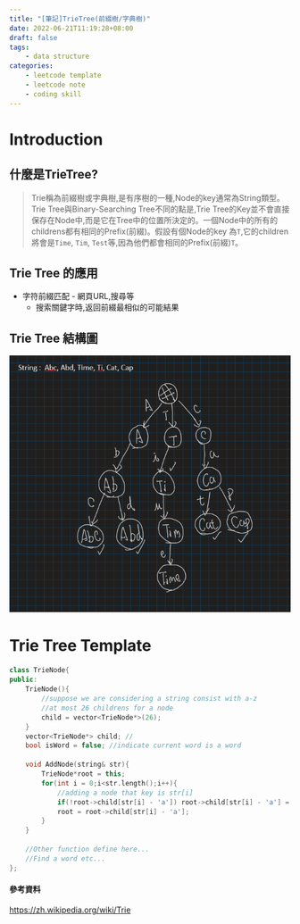 ```yaml
---
title: "[筆記]TrieTree(前綴樹/字典樹)"
date: 2022-06-21T11:19:28+08:00
draft: false
tags:
    - data structure
categories:
    - leetcode template
    - leetcode note
    - coding skill
---
```


# Introduction
## 什麼是TrieTree?  
> Trie稱為前綴樹或字典樹,是有序樹的一種,Node的key通常為String類型。Trie Tree與Binary-Searching Tree不同的點是,Trie Tree的Key並不會直接保存在Node中,而是它在Tree中的位置所決定的。一個Node中的所有的childrens都有相同的Prefix(前綴)。假設有個Node的key 為`T`,它的children將會是`Time`, `Tim`, `Test`等,因為他們都會相同的Prefix(前綴)`T`。

## Trie Tree 的應用
* 字符前綴匹配 - 網頁URL,搜尋等
    * 搜索關鍵字時,返回前綴最相似的可能結果

## Trie Tree 結構圖  
![TrieTree](/imgs/note/trieTree.png)

# Trie Tree Template
```c++
class TrieNode{
public:
    TrieNode(){
        //suppose we are considering a string consist with a-z
        //at most 26 childrens for a node
        child = vector<TrieNode*>(26);
    }
    vector<TrieNode*> child; //
    bool isWord = false; //indicate current word is a word

    void AddNode(string& str){
        TrieNode*root = this;
        for(int i = 0;i<str.length();i++){
            //adding a node that key is str[i]
            if(!root->child[str[i] - 'a']) root->child[str[i] - 'a'] = new TrieNode();
            root = root->child[str[i] - 'a'];
        }
    }

    //Other function define here...
    //Find a word etc...
};
```

#### 參考資料  
https://zh.wikipedia.org/wiki/Trie
